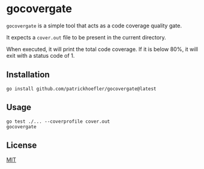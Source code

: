 # gocovergate

`gocovergate` is a simple tool that acts as a code coverage quality gate.

It expects a `cover.out` file to be present in the current directory.

When executed, it will print the total code coverage.
If it is below 80%, it will exit with a status code of 1.

## Installation

```shell
go install github.com/patrickhoefler/gocovergate@latest
```

## Usage

```shell
go test ./... --coverprofile cover.out
gocovergate
```

## License
[MIT](LICENSE)
